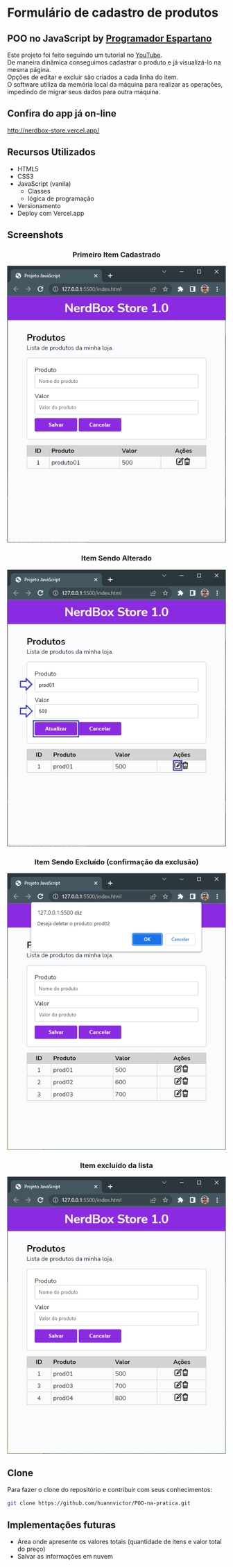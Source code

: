 # Formulário de cadastro de produtos

## POO no JavaScript by [Programador Espartano](https://programadorespartano.com.br/)
Este projeto foi feito seguindo um tutorial no [YouTube](https://www.youtube.com/watch?v=6Q2zZiuJPF4&t=0s).  
De maneira dinâmica conseguimos cadastrar o produto e já visualizá-lo na mesma página.  
Opções de editar e excluir são criados a cada linha do item.  
O software utiliza da memória local da máquina para realizar as operações, impedindo de migrar seus dados para outra máquina.  

## Confira do app já on-line
http://nerdbox-store.vercel.app/

## Recursos Utilizados
- HTML5
- CSS3
- JavaScript (vanila)
  - Classes
  - lógica de programação
- Versionamento
- Deploy com Vercel.app

<h2>Screenshots</h2> 
<div style="text-align: center;>
  <h3> Aplicativo aberto</h3>
  <img src="assets/screenshot-01.png">

  <h3> Primeiro Item Cadastrado</h3>
  <img src="assets/screenshot-02.png">

  <h3> Item Sendo Alterado</h3>
  <img src="assets/screenshot-03.png">

  <h3> Item Sendo Excluído (confirmação da exclusão)</h3>
  <img src="assets/screenshot-04.png">

  <h3> Item excluído da lista</h3>
  <img src="assets/screenshot-05.png">
</div>



## Clone
 Para fazer o clone do repositório e contribuir com seus conhecimentos: 
```bash
git clone https://github.com/huannvictor/POO-na-pratica.git
``` 

## Implementações futuras
- Área onde apresente os valores totais (quantidade de itens e valor total do preço)
- Salvar as informações em nuvem